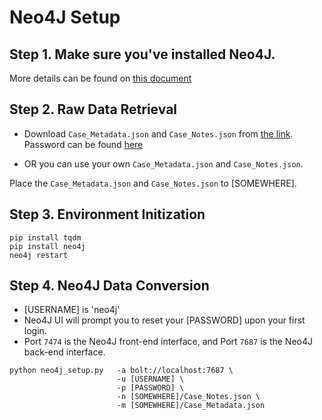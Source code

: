 # Neo4J Setup

## Step 1. Make sure you've installed Neo4J.
More details can be found on [this document](https://shorturl.at/lyKTZ)

## Step 2. Raw Data Retrieval
* Download `Case_Metadata.json` and `Case_Notes.json` from [the link](https://mynbox.nus.edu.sg/u/ttsM25_bDPCk2wz1/435f6f30-4a25-4504-b946-c2ecc5aa877c?l).
Password can be found [here](mailto:mingzhe@nus.edu.sg)

* OR you can use your own `Case_Metadata.json` and `Case_Notes.json`.

Place the `Case_Metadata.json` and `Case_Notes.json` to [SOMEWHERE].

## Step 3. Environment Initization
```shell
pip install tqdm
pip install neo4j
neo4j restart
```

## Step 4. Neo4J Data Conversion
* [USERNAME] is 'neo4j'
* Neo4J UI will prompt you to reset your [PASSWORD] upon your first login.
* Port `7474` is the Neo4J front-end interface, and Port `7687` is the Neo4J back-end interface.

```shell
python neo4j_setup.py   -a bolt://localhost:7687 \
                        -u [USERNAME] \
                        -p [PASSWORD] \
                        -n [SOMEWHERE]/Case_Notes.json \
                        -m [SOMEWHERE]/Case_Metadata.json
```
